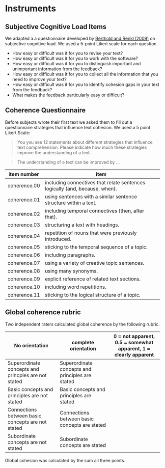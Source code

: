 # Instruments

## Subjective Cognitive Load Items

We adapted a a questionnaire developed by [Berthold and Renkl (2009)](http://psycnet.apa.org/journals/edu/101/1/70/) on subjective cognitive load. We used a 5-point Likert scale for each question.

* How easy or difficult was it for you to revise your text?
* How easy or difficult was it for you to work with the software?
* How easy or difficult was it for you to distinguish important and unimportant information from the feedback?
* How easy or difficult was it for you to collect all the information that you need to improve your text?
* How easy or difficult was it for you to identify cohesion gaps in your text from the feedback?
* What makes the feedback particularly easy or difficult?

## Coherence Questionnaire

Before subjects wrote their first text we asked them to fill out a questionnaire strategies that influence text cohesion. We used a 5 point Likert Scale:

> You you see 12 statements about different strategies that influence text comprehension. Please indicate how much these strategies improve the understanding of a text.

> The understanding of a text can be improved by ...

| item number | item |
| -- | -- |
| coherence.00 | including connectives that relate sentences logically (and, because, when). | 
| coherence.01 | using sentences with a similar sentence structure within a text. |
| coherence.02 | including temporal connectives (then, after that). |
| coherence.03 | structuring a text with headings. |
| coherence.04 | repetition of nouns that were previously introduced. |
| coherence.05 | sticking to the temporal sequence of a topic. |
| coherence.06 | including paragraphs. |
| coherence.07 | using a variety of creative topic sentences. |
| coherence.08 | using many synonyms. |
| coherence.09 | explicit reference of related text sections. |
| coherence.10 | including word repetitions. |
| coherence.11 | sticking to the logical structure of a topic. |

## Global coherence rubric

Two independent raters calculated global coherence by the following rubric. 

| No orientation | complete orientation | 0 = not apparent, 0.5 = somewhat apparent, 1 = clearly apparent |
| --- | --- | --- |
| Superordinate concepts and princples are not stated | Superordinate concepts and principles are stated | |
| Basic concepts and principles are not stated | Basic concepts and principles are stated |  |
| Connections between basic concepts are not stated | Connections between basic concepts are stated | |
| Subordinate concepts are not stated | Subordinate concepts are stated | | 

Global cohesion was calculated by the sum all three points.

